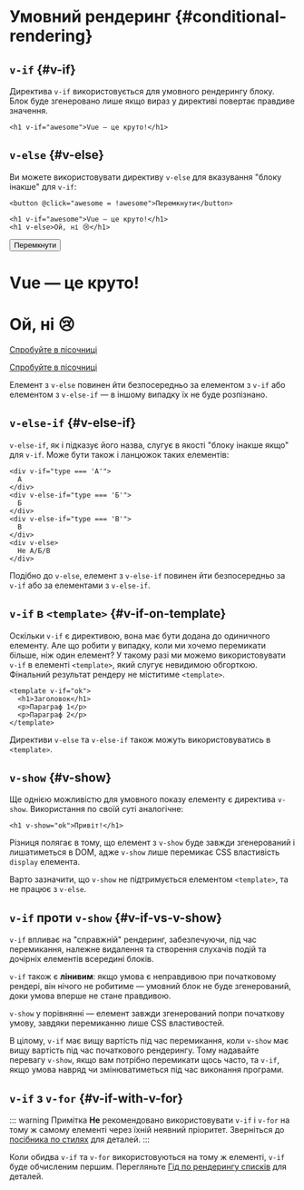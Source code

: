 # Умовний рендеринг {#conditional-rendering}

<div class="options-api">
  <VueSchoolLink href="https://vueschool.io/lessons/conditional-rendering-in-vue-3" title="Безкоштовний урок по умовному рендеринг у Vue.js"/>
</div>

<div class="composition-api">
  <VueSchoolLink href="https://vueschool.io/lessons/vue-fundamentals-capi-conditionals-in-vue" title="Безкоштовний урок по умовному рендеринг у Vue.js"/>
</div>

<script setup>
import { ref } from 'vue'
const awesome = ref(true)
</script>

## `v-if` {#v-if}

Директива `v-if` використовується для умовного рендерингу блоку. Блок буде згенеровано лише якщо вираз у директиві повертає правдиве значення.

```vue-html
<h1 v-if="awesome">Vue — це круто!</h1>
```

## `v-else` {#v-else}

Ви можете використовувати директиву `v-else` для вказування "блоку інакше" для `v-if`:

```vue-html
<button @click="awesome = !awesome">Перемкнути</button>

<h1 v-if="awesome">Vue — це круто!</h1>
<h1 v-else>Ой, ні 😢</h1>
```

<div class="demo">
  <button @click="awesome = !awesome">Перемкнути</button>
  <h1 v-if="awesome">Vue — це круто!</h1>
  <h1 v-else>Ой, ні 😢</h1>
</div>

<div class="composition-api">

[Спробуйте в пісочниці](https://play.vuejs.org/#eNpFjkFKAzEUhq/ymk0V1KFbSQe9hKts6vCGDs4kIXmpi1IYFDyBiCsL3mFAi/YML1foCXqEpu3Q7t4P3/fx5uLe2ptZQHErpC9cZQk8UrC50lVjjSOYg8MSFlA608AwoUOllS6M9gSTZ/SmQRjvmQtyAS+VltkxlBJpEDa2nhCmBSAfA5HRcFfUVfE0VuIcGPSnEjkvuYstd/zHK/6Pr/GFf2R2VA9RRXI6gtl1VZ4TyXsICJv2HeIbd8Cr2B7U9UBm09He6y2sPeb8xb9XkOofsF1+fveIzE7visUOYEdzwQ==)

</div>
<div class="options-api">

[Спробуйте в пісочниці](https://play.vuejs.org/#eNpFjlFqwkAQhq8y7lMLbYOvsob2En3al20cMTQmy2bWFkQILfQEpfSpQu8QUFHPMHsFT+AR3JigyzLMz8z3MXPxZMzDzKEYCFkmNjUUqxzfTWEJRjjWLiOYqxxgpEnf3La9IovkbN4kRRCefsOymOIAyDpsVxbNLJTwZXRRh0A4NZkmDAlAvjiiIofHJEuT16ESnQmG0OtaJWJecu0rrnnLG975T//BKxm16FmqSE76MLtPx1dF4J4dwqH6Bv/FNfDGV2d035PRpN9wHYVZiTH/8foOgv0Hjsvf/25FRpdzxeIEV4B52A==)

</div>

Елемент з `v-else` повинен йти безпосередньо за елементом з `v-if` або елементом з `v-else-if` — в іншому випадку їх не буде розпізнано.

## `v-else-if` {#v-else-if}

`v-else-if`, як і підказує його назва, слугує в якості "блоку інакше якщо" для `v-if`. Може бути також і ланцюжок таких елементів:

```vue-html
<div v-if="type === 'А'">
  А
</div>
<div v-else-if="type === 'Б'">
  Б
</div>
<div v-else-if="type === 'В'">
  В
</div>
<div v-else>
  Не А/Б/В
</div>
```

Подібно до `v-else`, елемент з `v-else-if` повинен йти безпосередньо за `v-if` або за елементами з `v-else-if`.

## `v-if` в `<template>` {#v-if-on-template}

Оскільки `v-if` є директивою, вона має бути додана до одиничного елементу. Але що робити у випадку, коли ми хочемо перемикати більше, ніж один елемент? У такому разі ми можемо використовувати `v-if` в елементі `<template>`, який слугує невидимою обгорткою. Фінальний результат рендеру не міститиме `<template>`.

```vue-html
<template v-if="ok">
  <h1>Заголовок</h1>
  <p>Параграф 1</p>
  <p>Параграф 2</p>
</template>
```

Директиви `v-else` та `v-else-if` також можуть використовуватись в `<template>`.

## `v-show` {#v-show}

Ще однією можливістю для умовного показу елементу є директива `v-show`. Використання по своїй суті аналогічне:

```vue-html
<h1 v-show="ok">Привіт!</h1>
```

Різниця полягає в тому, що елемент з `v-show` буде завжди згенерований і лишатиметься в DOM, адже `v-show` лише перемикає CSS властивість `display` елемента.

Варто зазначити, що `v-show` не підтримується елементом `<template>`, та не працює з `v-else`.

## `v-if` проти `v-show` {#v-if-vs-v-show}

`v-if` впливає на "справжній" рендеринг, забезпечуючи, під час перемикання, належне видалення та створення слухачів подій та дочірніх елементів всередині блоків.

`v-if` також є **лінивим**: якщо умова є неправдивою при початковому рендері, він нічого не робитиме — умовний блок не буде згенерований, доки умова вперше не стане правдивою.

`v-show` у порівнянні — елемент завжди згенерований попри початкову умову, завдяки перемиканню лише CSS властивостей.

В цілому, `v-if` має вищу вартість під час перемикання, коли `v-show` має вищу вартість під час початкового рендерингу. Тому надавайте перевагу `v-show`, якщо вам потрібно перемикати щось часто, та `v-if`, якщо умова навряд чи змінюватиметься під час виконання програми.

## `v-if` з `v-for` {#v-if-with-v-for}

::: warning Примітка
**Не** рекомендовано використовувати `v-if` і `v-for` на тому ж самому елементі через їхній неявний пріоритет. Зверніться до [посібника по стилях](/style-guide/rules-essential#avoid-v-if-with-v-for) для деталей.
:::

Коли обидва `v-if` та `v-for` використовуються на тому ж елементі, `v-if` буде обчисленим першим. Перегляньте [Гід по рендерингу списків](list.html#v-for-with-v-if) для деталей.
